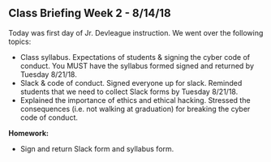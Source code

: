 ## Class Briefing Week 2 - 8/14/18
Today was first day of Jr. Devleague instruction. We went over the following topics:
- Class syllabus. Expectations of students & signing the cyber code of conduct. You MUST have the syllabus formed signed and returned by Tuesday 8/21/18.
- Slack & code of conduct. Signed everyone up for slack. Reminded students that we need to collect Slack forms by Tuesday 8/21/18.
- Explained the importance of ethics and ethical hacking. Stressed the consequences (i.e. not walking at graduation) for breaking the cyber code of conduct.

**Homework:** 
- Sign and return Slack form and syllabus form.
